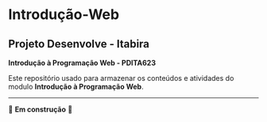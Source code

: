 # Introdução-Web

## Projeto Desenvolve - Itabira
**Introdução à Programação Web - PDITA623**

Este repositório usado para armazenar os conteúdos e atividades do modulo **Introdução à Programação Web**.

---

🚧 **Em construção** 🚧
